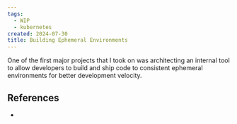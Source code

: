 ```yaml
---
tags:
  - WIP
  - kubernetes
created: 2024-07-30
title: Building Ephemeral Environments
---
```


One of the first major projects that I took on was architecting an internal tool to allow developers to build and ship code to consistent ephemeral environments for better development velocity.

## References

- 
